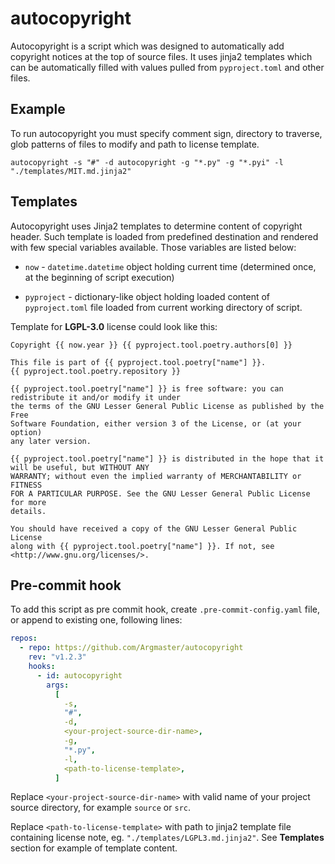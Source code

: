 # autocopyright

Autocopyright is a script which was designed to automatically add copyright notices at
the top of source files. It uses jinja2 templates which can be automatically filled with
values pulled from `pyproject.toml` and other files.

## Example

To run autocopyright you must specify comment sign, directory to traverse, glob patterns
of files to modify and path to license template.

```
autocopyright -s "#" -d autocopyright -g "*.py" -g "*.pyi" -l "./templates/MIT.md.jinja2"
```

## Templates

Autocopyright uses Jinja2 templates to determine content of copyright header. Such
template is loaded from predefined destination and rendered with few special variables
available. Those variables are listed below:

- `now` - `datetime.datetime` object holding current time (determined once, at the
  beginning of script execution)

- `pyproject` - dictionary-like object holding loaded content of `pyproject.toml` file
  loaded from current working directory of script.

Template for **LGPL-3.0** license could look like this:

```jinja
Copyright {{ now.year }} {{ pyproject.tool.poetry.authors[0] }}

This file is part of {{ pyproject.tool.poetry["name"] }}.
{{ pyproject.tool.poetry.repository }}

{{ pyproject.tool.poetry["name"] }} is free software: you can redistribute it and/or modify it under
the terms of the GNU Lesser General Public License as published by the Free
Software Foundation, either version 3 of the License, or (at your option)
any later version.

{{ pyproject.tool.poetry["name"] }} is distributed in the hope that it will be useful, but WITHOUT ANY
WARRANTY; without even the implied warranty of MERCHANTABILITY or FITNESS
FOR A PARTICULAR PURPOSE. See the GNU Lesser General Public License for more
details.

You should have received a copy of the GNU Lesser General Public License
along with {{ pyproject.tool.poetry["name"] }}. If not, see <http://www.gnu.org/licenses/>.
```

## Pre-commit hook

To add this script as pre commit hook, create `.pre-commit-config.yaml` file, or append
to existing one, following lines:

```yaml
repos:
  - repo: https://github.com/Argmaster/autocopyright
    rev: "v1.2.3"
    hooks:
      - id: autocopyright
        args:
          [
            -s,
            "#",
            -d,
            <your-project-source-dir-name>,
            -g,
            "*.py",
            -l,
            <path-to-license-template>,
          ]
```

Replace `<your-project-source-dir-name>` with valid name of your project source
directory, for example `source` or `src`.

Replace `<path-to-license-template>` with path to jinja2 template file containing
license note, eg. `"./templates/LGPL3.md.jinja2"`. See **Templates** section for example
of template content.
